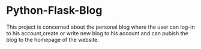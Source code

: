 # Python-Flask-Blog
This project is concerned about the personal blog where the user can log-in to his account,create or write new blog to his account and can pubish the blog to the homepage of the website.
